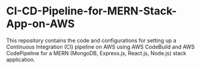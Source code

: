 # CI-CD-Pipeline-for-MERN-Stack-App-on-AWS
This repository contains the code and configurations for setting up a Continuous Integration (CI) pipeline on AWS using AWS CodeBuild and AWS CodePipeline for a MERN (MongoDB, Express.js, React.js, Node.js) stack application.
